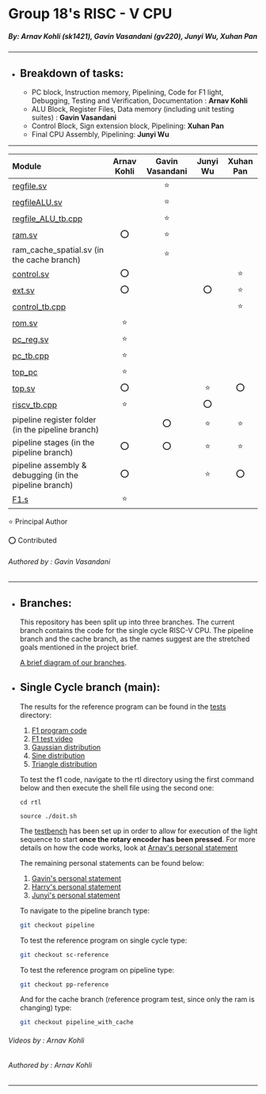 # Group 18's RISC - V CPU
##### *By: Arnav Kohli (sk1421), Gavin Vasandani (gv220), Junyi Wu, Xuhan Pan*

---
- ## Breakdown of tasks:
    - PC block, Instruction memory, Pipelining, Code for F1 light, Debugging, Testing and Verification, Documentation : **Arnav Kohli**
    - ALU Block, Register Files, Data memory (including unit testing suites) : **Gavin Vasandani**
    - Control Block, Sign extension block, Pipelining: **Xuhan Pan**
    - Final CPU Assembly, Pipelining: **Junyi Wu**

---

|Module                              |Arnav Kohli    |Gavin Vasandani    |Junyi Wu   |Xuhan Pan  |
|:-----------------------------------|:-------------:|:-----------------:|:---------:|:---------:|
|[regfile.sv](rtl/riscv-alu/regfile.sv)                |               |      :star:       |           |           |
|[regfileALU.sv](rtl/riscv-alu/regfileALU.sv)             |               |      :star:       |           |           |
|[regfile_ALU_tb.cpp](rtl/riscv-alu/regFile_ALU_tb.cpp)        |               |      :star:       |           |           |
|[ram.sv](rtl/riscv-alu/ram.sv)                    |      :o:      |      :star:       |           |           |
|ram_cache_spatial.sv (in the cache branch)              |               |      :star:       |           |           |
|[control.sv](rtl/riscv-final-controlunit/control.sv)        |      :o:      |                   |           |   :star:  |
|[ext.sv](rtl/riscv-final-controlunit/ext.sv)           |      :o:      |                   |   :o:     |   :star:  |
|[control_tb.cpp](rtl/riscv-final-controlunit/control_tb.cpp)    |               |                   |           |   :star:  |
|[rom.sv](rtl/riscv-final-pc/rom.sv)               |     :star:    |                   |           |           |
|[pc_reg.sv](rtl/riscv-final-pc/pc_reg.sv)            |     :star:    |                   |           |           |
|[pc_tb.cpp](rtl/riscv-final-pc/pc_tb.cpp)            |     :star:    |                   |           |           |
|[top_pc](rtl/riscv-final-pc/top_pc.sv)           |     :star:    |                   |           |           |
|[top.sv](rtl/top.sv)                              |     :o:       |                   |   :star:  |    :o:    |
|[riscv_tb.cpp](rtl/riscv_tb.cpp)                        |     :star:    |                   |   :o:     |           |
|pipeline register folder (in the pipeline branch)            |               |        :o:        |   :star:  |   :star:  |
|pipeline stages (in the pipeline branch)                    |     :o:       |        :o:        |   :star:  |   :star:  |
|pipeline assembly & debugging (in the pipeline branch)       |     :o:       |                   |   :star:  |   :o:     |
|[F1.s](tests/f1.s)                                |     :star:    |                   |           |           |

:star: Principal Author

:o: Contributed

###### Authored by : Gavin Vasandani
---

- ## Branches:
  This repository has been split up into three branches. The current branch contains the code for the single cycle RISC-V CPU. The pipeline branch and the cache branch, as the names suggest are the stretched goals mentioned in the project brief.

  [A brief diagram of our branches](https://www.edrawmax.com/online/share.html?code=4a5c05d07d2611ed98580a951ba8b83d).

- ## Single Cycle branch (main):
  The results for the reference program can be found in the [tests](tests/) directory:
  1. [F1 program code](tests/f1.s)
  2. [F1 test video](tests/sc-f1.mp4)
  3. [Gaussian distribution](tests/sc-gaussian.mp4)
  4. [Sine distribution](tests/sc-sine.mp4)
  5. [Triangle distribution](tests/sc-triangle.mp4)
    
    To test the f1 code, navigate to the rtl directory using the first command below and then execute the shell file using the second one:
     ```shell
     cd rtl

     source ./doit.sh
     ```
     The [testbench](rtl/riscv_tb.cpp) has been set up in order to allow for execution of the light sequence to start **once the rotary encoder has been pressed**. For more details on how the code works, look at [Arnav's personal statement](personal-statements/arnav.md)

    The remaining personal statements can be found below:
    1. [Gavin's personal statement](personal-statements/gavin.md)
    2. [Harry's personal statement](personal-statements/xuhan.md)
    3. [Junyi's personal statement](personal-statements/junyi.md)

  To navigate to the pipeline branch type:
  ```bash
  git checkout pipeline
  ```

  To test the reference program on single cycle type:
  ```bash
  git checkout sc-reference
  ```

  To test the reference program on pipeline type:
  ```bash
  git checkout pp-reference
  ```

  And for the cache branch (reference program test, since only the ram is changing) type:
  ```bash
  git checkout pipeline_with_cache
  ```


###### Videos by : Arnav Kohli
###### Authored by : Arnav Kohli

---


